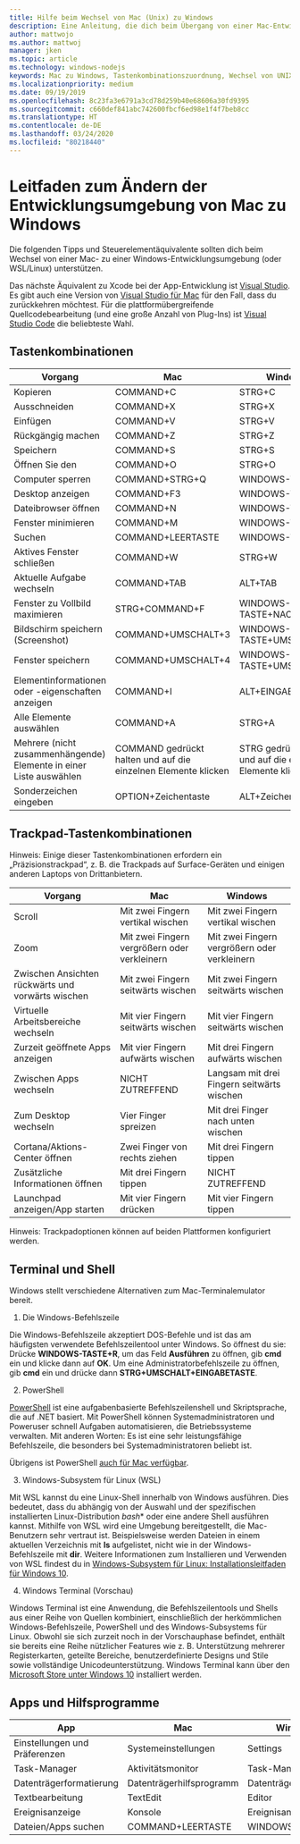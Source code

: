 ```yaml
---
title: Hilfe beim Wechsel von Mac (Unix) zu Windows
description: Eine Anleitung, die dich beim Übergang von einer Mac-Entwicklungsumgebung (Unix) zu einer Windows-Entwicklungsumgebung unterstützt, einschließlich Tastenkombinationszuordnung und einer kurzen Übersicht über die Unterschiede zwischen Mac und Windows.
author: mattwojo
ms.author: mattwoj
manager: jken
ms.topic: article
ms.technology: windows-nodejs
keywords: Mac zu Windows, Tastenkombinationszuordnung, Wechsel von UNIX zu Windows, Umstellung von Mac auf Windows, Unterstützung des Wechsels von MacBook zu Surface, Verwendung von Windows für einen Macintosh-Benutzer, Wechsel von Macintosh zu Windows, Unterstützung der Änderung von Entwicklungsumgebungen, Mac OS X zu Windows, Unterstützung des Wechsels von Mac zu PC
ms.localizationpriority: medium
ms.date: 09/19/2019
ms.openlocfilehash: 8c23fa3e6791a3cd78d259b40e68606a30fd9395
ms.sourcegitcommit: c660def841abc742600fbcf6ed98e1f4f7beb8cc
ms.translationtype: HT
ms.contentlocale: de-DE
ms.lasthandoff: 03/24/2020
ms.locfileid: "80218440"
---
```

# <a name="guide-for-changing-your-dev-environment-from-mac-to-windows"></a>Leitfaden zum Ändern der Entwicklungsumgebung von Mac zu Windows

Die folgenden Tipps und Steuerelementäquivalente sollten dich beim Wechsel von einer Mac- zu einer Windows-Entwicklungsumgebung (oder WSL/Linux) unterstützen.

Das nächste Äquivalent zu Xcode bei der App-Entwicklung ist [Visual Studio](https://visualstudio.microsoft.com). Es gibt auch eine Version von [Visual Studio für Mac](https://visualstudio.microsoft.com/vs/mac/) für den Fall, dass du zurückkehren möchtest. Für die plattformübergreifende Quellcodebearbeitung (und eine große Anzahl von Plug-Ins) ist [Visual Studio Code](https://code.visualstudio.com/?wt.mc_id=DX_841432) die beliebteste Wahl.

## <a name="keyboard-shortcuts"></a>Tastenkombinationen

| **Vorgang** | **Mac** | **Windows** |
|---------------|--------------------|---------------------|
| Kopieren | COMMAND+C | STRG+C |
| Ausschneiden | COMMAND+X | STRG+X |
| Einfügen | COMMAND+V | STRG+V |
| Rückgängig machen | COMMAND+Z | STRG+Z |
| Speichern | COMMAND+S | STRG+S |
| Öffnen Sie den | COMMAND+O | STRG+O |
| Computer sperren | COMMAND+STRG+Q | WINDOWS-TASTE+L |
| Desktop anzeigen | COMMAND+F3 | WINDOWS-TASTE+D |
| Dateibrowser öffnen | COMMAND+N | WINDOWS-TASTE+E |
| Fenster minimieren | COMMAND+M | WINDOWS-TASTE+M |
| Suchen | COMMAND+LEERTASTE | WINDOWS-TASTE |
| Aktives Fenster schließen | COMMAND+W | STRG+W |
| Aktuelle Aufgabe wechseln | COMMAND+TAB | ALT+TAB |
| Fenster zu Vollbild maximieren | STRG+COMMAND+F | WINDOWS-TASTE+NACH OBEN |
| Bildschirm speichern (Screenshot) | COMMAND+UMSCHALT+3 | WINDOWS-TASTE+UMSCHALT+S |
| Fenster speichern | COMMAND+UMSCHALT+4 | WINDOWS-TASTE+UMSCHALT+S |
| Elementinformationen oder -eigenschaften anzeigen | COMMAND+I | ALT+EINGABE |
 | Alle Elemente auswählen | COMMAND+A | STRG+A |
| Mehrere (nicht zusammenhängende) Elemente in einer Liste auswählen | COMMAND gedrückt halten und auf die einzelnen Elemente klicken | STRG gedrückt halten und auf die einzelnen Elemente klicken |
| Sonderzeichen eingeben | OPTION+Zeichentaste | ALT+Zeichentaste|

## <a name="trackpad-shortcuts"></a>Trackpad-Tastenkombinationen

Hinweis: Einige dieser Tastenkombinationen erfordern ein „Präzisionstrackpad“, z. B. die Trackpads auf Surface-Geräten und einigen anderen Laptops von Drittanbietern.

 **Vorgang** | **Mac** | **Windows** |
|---------------|--------------------|---------------------|
| Scroll | Mit zwei Fingern vertikal wischen | Mit zwei Fingern vertikal wischen |
| Zoom | Mit zwei Fingern vergrößern oder verkleinern | Mit zwei Fingern vergrößern oder verkleinern |
| Zwischen Ansichten rückwärts und vorwärts wischen | Mit zwei Fingern seitwärts wischen | Mit zwei Fingern seitwärts wischen |
| Virtuelle Arbeitsbereiche wechseln | Mit vier Fingern seitwärts wischen | Mit vier Fingern seitwärts wischen |
| Zurzeit geöffnete Apps anzeigen | Mit vier Fingern aufwärts wischen | Mit drei Fingern aufwärts wischen |
| Zwischen Apps wechseln | NICHT ZUTREFFEND | Langsam mit drei Fingern seitwärts wischen |
| Zum Desktop wechseln | Vier Finger spreizen | Mit drei Finger nach unten wischen |
| Cortana/Aktions-Center öffnen | Zwei Finger von rechts ziehen | Mit drei Fingern tippen |
| Zusätzliche Informationen öffnen | Mit drei Fingern tippen | NICHT ZUTREFFEND |
|Launchpad anzeigen/App starten | Mit vier Fingern drücken | Mit vier Fingern tippen |

Hinweis: Trackpadoptionen können auf beiden Plattformen konfiguriert werden.

## <a name="terminal-and-shell"></a>Terminal und Shell

Windows stellt verschiedene Alternativen zum Mac-Terminalemulator bereit.

1. Die Windows-Befehlszeile

Die Windows-Befehlszeile akzeptiert DOS-Befehle und ist das am häufigsten verwendete Befehlszeilentool unter Windows. So öffnest du sie: Drücke **WINDOWS-TASTE+R**, um das Feld **Ausführen** zu öffnen, gib **cmd** ein und klicke dann auf **OK**. Um eine Administratorbefehlszeile zu öffnen, gib **cmd** ein und drücke dann **STRG+UMSCHALT+EINGABETASTE**.

2. PowerShell

[PowerShell](https://docs.microsoft.com/powershell/scripting/overview?view=powershell-6) ist eine aufgabenbasierte Befehlszeilenshell und Skriptsprache, die auf .NET basiert. Mit PowerShell können Systemadministratoren und Poweruser schnell Aufgaben automatisieren, die Betriebssysteme verwalten. Mit anderen Worten: Es ist eine sehr leistungsfähige Befehlszeile, die besonders bei Systemadministratoren beliebt ist.

Übrigens ist PowerShell [auch für Mac verfügbar](https://docs.microsoft.com/powershell/scripting/install/installing-powershell-core-on-macos?view=powershell-6).

3. Windows-Subsystem für Linux (WSL)

Mit WSL kannst du eine Linux-Shell innerhalb von Windows ausführen. Dies bedeutet, dass du abhängig von der Auswahl und der spezifischen installierten Linux-Distribution *bash** oder eine andere Shell ausführen kannst. Mithilfe von WSL wird eine Umgebung bereitgestellt, die Mac-Benutzern sehr vertraut ist. Beispielsweise werden Dateien in einem aktuellen Verzeichnis mit **ls** aufgelistet, nicht wie in der Windows-Befehlszeile mit **dir**. Weitere Informationen zum Installieren und Verwenden von WSL findest du in [Windows-Subsystem für Linux: Installationsleitfaden für Windows 10](https://docs.microsoft.com/windows/wsl/install-win10).

4. Windows Terminal (Vorschau)

Windows Terminal ist eine Anwendung, die Befehlszeilentools und Shells aus einer Reihe von Quellen kombiniert, einschließlich der herkömmlichen Windows-Befehlszeile, PowerShell und des Windows-Subsystems für Linux. Obwohl sie sich zurzeit noch in der Vorschauphase befindet, enthält sie bereits eine Reihe nützlicher Features wie z. B. Unterstützung mehrerer Registerkarten, geteilte Bereiche, benutzerdefinierte Designs und Stile sowie vollständige Unicodeunterstützung. Windows Terminal kann über den [Microsoft Store unter Windows 10](https://www.microsoft.com/en-us/p/windows-terminal-preview/9n0dx20hk701?activetab=pivot:overviewtab) installiert werden.

## <a name="apps-and-utilities"></a>Apps und Hilfsprogramme

 **App** | **Mac** | **Windows** |
|---------------|--------------------|---------------------|
| Einstellungen und Präferenzen | Systemeinstellungen | Settings |
| Task-Manager | Aktivitätsmonitor | Task-Manager |
| Datenträgerformatierung | Datenträgerhilfsprogramm | Datenträgerverwaltung |
| Textbearbeitung | TextEdit | Editor |
| Ereignisanzeige | Konsole | Ereignisanzeige |
| Dateien/Apps suchen | COMMAND+LEERTASTE | WINDOWS-TASTE |
